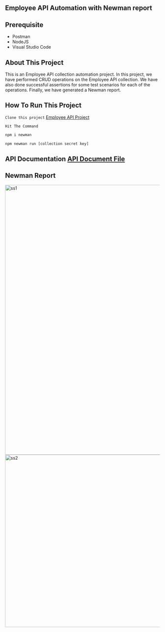 ## Employee API Automation with Newman report
## Prerequisite
- Postman
- NodeJS
- Visual Studio Code
## About This Project
This is an Employee API collection automation project. In this project, we have performed CRUD operations on the Employee API collection. We have also done successful assertions for some test scenarios for each of the operations. Finally, we have generated a Newman report. 

##  How To Run This Project
```Clone this project```
[Employee API Project](https://github.com/SamiraKhair/EmployeeInfoAutomationAPI)

```Hit The Command```
```bash
npm i newman
```

```bash
npm newman run [collection secret key]
```
## API Documentation [API Document File](https://documenter.getpostman.com/view/39966318/2sB3QDuCDs)
## Newman Report
<img width="889" height="879" alt="ss1" src="https://github.com/user-attachments/assets/e4cdf050-3a9b-4ab7-83fa-0a5a532a6cd9" />
<img width="885" height="562" alt="ss2" src="https://github.com/user-attachments/assets/a23b8447-cd01-4727-94c6-95ba14999dc3" />
